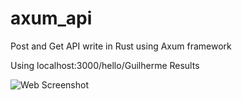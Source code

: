 # axum_api
Post and Get API write in Rust using Axum framework


Using 
localhost:3000/hello/Guilherme
Results

![Web Screenshot](https://i.imgur.com/68QnlPX.png)

